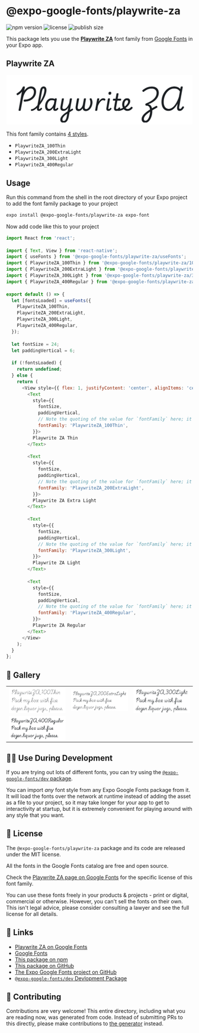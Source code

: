 # @expo-google-fonts/playwrite-za

![npm version](https://flat.badgen.net/npm/v/@expo-google-fonts/playwrite-za)
![license](https://flat.badgen.net/github/license/expo/google-fonts)
![publish size](https://flat.badgen.net/packagephobia/install/@expo-google-fonts/playwrite-za)

This package lets you use the [**Playwrite ZA**](https://fonts.google.com/specimen/Playwrite+ZA) font family from [Google Fonts](https://fonts.google.com/) in your Expo app.

## Playwrite ZA

![Playwrite ZA](./font-family.png)

This font family contains [4 styles](#-gallery).

- `PlaywriteZA_100Thin`
- `PlaywriteZA_200ExtraLight`
- `PlaywriteZA_300Light`
- `PlaywriteZA_400Regular`

## Usage

Run this command from the shell in the root directory of your Expo project to add the font family package to your project
```sh
expo install @expo-google-fonts/playwrite-za expo-font
```

Now add code like this to your project
```js
import React from 'react';

import { Text, View } from 'react-native';
import { useFonts } from '@expo-google-fonts/playwrite-za/useFonts';
import { PlaywriteZA_100Thin } from '@expo-google-fonts/playwrite-za/100Thin';
import { PlaywriteZA_200ExtraLight } from '@expo-google-fonts/playwrite-za/200ExtraLight';
import { PlaywriteZA_300Light } from '@expo-google-fonts/playwrite-za/300Light';
import { PlaywriteZA_400Regular } from '@expo-google-fonts/playwrite-za/400Regular';

export default () => {
  let [fontsLoaded] = useFonts({
    PlaywriteZA_100Thin,
    PlaywriteZA_200ExtraLight,
    PlaywriteZA_300Light,
    PlaywriteZA_400Regular,
  });

  let fontSize = 24;
  let paddingVertical = 6;

  if (!fontsLoaded) {
    return undefined;
  } else {
    return (
      <View style={{ flex: 1, justifyContent: 'center', alignItems: 'center' }}>
        <Text
          style={{
            fontSize,
            paddingVertical,
            // Note the quoting of the value for `fontFamily` here; it expects a string!
            fontFamily: 'PlaywriteZA_100Thin',
          }}>
          Playwrite ZA Thin
        </Text>

        <Text
          style={{
            fontSize,
            paddingVertical,
            // Note the quoting of the value for `fontFamily` here; it expects a string!
            fontFamily: 'PlaywriteZA_200ExtraLight',
          }}>
          Playwrite ZA Extra Light
        </Text>

        <Text
          style={{
            fontSize,
            paddingVertical,
            // Note the quoting of the value for `fontFamily` here; it expects a string!
            fontFamily: 'PlaywriteZA_300Light',
          }}>
          Playwrite ZA Light
        </Text>

        <Text
          style={{
            fontSize,
            paddingVertical,
            // Note the quoting of the value for `fontFamily` here; it expects a string!
            fontFamily: 'PlaywriteZA_400Regular',
          }}>
          Playwrite ZA Regular
        </Text>
      </View>
    );
  }
};

```

## 🔡 Gallery


||||
|-|-|-|
|![PlaywriteZA_100Thin](./PlaywriteZA_100Thin.ttf.png)|![PlaywriteZA_200ExtraLight](./PlaywriteZA_200ExtraLight.ttf.png)|![PlaywriteZA_300Light](./PlaywriteZA_300Light.ttf.png)||
|![PlaywriteZA_400Regular](./PlaywriteZA_400Regular.ttf.png)||||


## 👩‍💻 Use During Development

If you are trying out lots of different fonts, you can try using the [`@expo-google-fonts/dev` package](https://github.com/expo/google-fonts/tree/master/font-packages/dev#readme).

You can import *any* font style from any Expo Google Fonts package from it. It will load the fonts
over the network at runtime instead of adding the asset as a file to your project, so it may take longer
for your app to get to interactivity at startup, but it is extremely convenient
for playing around with any style that you want.

## 📖 License

The `@expo-google-fonts/playwrite-za` package and its code are released under the MIT license.

All the fonts in the Google Fonts catalog are free and open source.

Check the [Playwrite ZA page on Google Fonts](https://fonts.google.com/specimen/Playwrite+ZA) for the specific license of this font family.

You can use these fonts freely in your products & projects - print or digital, commercial or otherwise. However, you can't sell the fonts on their own. This isn't legal advice, please consider consulting a lawyer and see the full license for all details.

## 🔗 Links

- [Playwrite ZA on Google Fonts](https://fonts.google.com/specimen/Playwrite+ZA)
- [Google Fonts](https://fonts.google.com/)
- [This package on npm](https://www.npmjs.com/package/@expo-google-fonts/playwrite-za)
- [This package on GitHub](https://github.com/expo/google-fonts/tree/master/font-packages/playwrite-za)
- [The Expo Google Fonts project on GitHub](https://github.com/expo/google-fonts)
- [`@expo-google-fonts/dev` Devlopment Package](https://github.com/expo/google-fonts/tree/master/font-packages/dev)

## 🤝 Contributing

Contributions are very welcome! This entire directory, including what you are reading now, was generated from code. Instead of submitting PRs to this directly, please make contributions to [the generator](https://github.com/expo/google-fonts/tree/master/packages/generator) instead.
